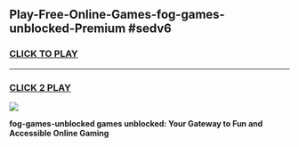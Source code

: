 
## Play-Free-Online-Games-fog-games-unblocked-Premium #sedv6
<h3>
<a href="https://premium.freeplayer.one?title=fog-games-unblocked&ref=8M">CLICK TO PLAY</a></h3>
<hr>

<h3>
<a href="https://premium.freeplayer.one?title=fog-games-unblocked&ref=8M">CLICK 2 PLAY</a>
  
</h3>

<a href="https://premium.freeplayer.one?title=fog-games-unblocked&ref=8M"><img src="https://clearcache.store/games.png"></a>


**fog-games-unblocked games unblocked: Your Gateway to Fun and Accessible Online Gaming**

